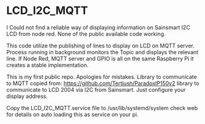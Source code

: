 # LCD_I2C_MQTT
I Could not find a reliable way of displaying information on Sainsmart I2C LCD
from node red.   None of the public available code working.

This code utilize the publishing of lines to display on LCD on MQTT server.
Process running in background monitors the Topic and displays the relevant line.
If Node Red, MQTT server and GPIO is all on the same Raspberry Pi it creates a stable implementation.


This is my first public repo.  Apologies for mistakes.   Library to communicate to MQTT copied from: https://github.com/Tertiush/ParadoxIP150v2  library to communicate to LCD 2004 via I2C from Sainsmart.    Just configure your display address.

Copy the LCD_I2C_MQTT.service file to /usr/lib/systemd/system   check web for details on auto loading this as service on your pi.       

